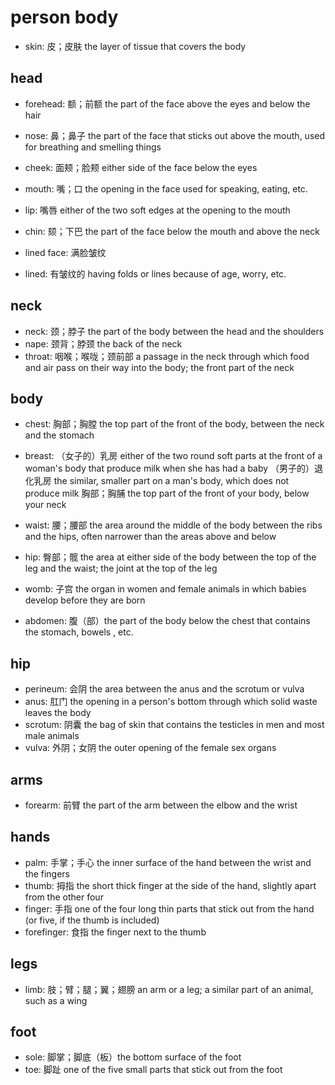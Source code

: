 # person body

- skin: 皮；皮肤 the layer of tissue that covers the body

## head

- forehead: 额；前额 the part of the face above the eyes and below the hair
- nose: 鼻；鼻子 the part of the face that sticks out above the mouth, used for breathing and smelling things
- cheek: 面颊；脸颊 either side of the face below the eyes
- mouth: 嘴；口 the opening in the face used for speaking, eating, etc.
- lip: 嘴唇 either of the two soft edges at the opening to the mouth
- chin: 颏；下巴 the part of the face below the mouth and above the neck

- lined face: 满脸皱纹
- lined: 有皱纹的 having folds or lines because of age, worry, etc.

## neck

- neck: 颈；脖子 the part of the body between the head and the shoulders
- nape: 颈背；脖颈 the back of the neck
- throat: 咽喉；喉咙；颈前部 a passage in the neck through which food and air pass on their way into the body; the front part of the neck

## body

- chest: 胸部；胸膛 the top part of the front of the body, between the neck and the stomach
- breast: （女子的）乳房 either of the two round soft parts at the front of a woman's body that produce milk when she has had a baby （男子的）退化乳房 the similar, smaller part on a man's body, which does not produce milk 胸部；胸脯 the top part of the front of your body, below your neck



- waist: 腰；腰部 the area around the middle of the body between the ribs and the hips, often narrower than the areas above and below
- hip: 臀部；髋 the area at either side of the body between the top of the leg and the waist; the joint at the top of the leg
- womb: 子宫 the organ in women and female animals in which babies develop before they are born
- abdomen: 腹（部）the part of the body below the chest that contains the stomach, bowels , etc.

## hip

- perineum: 会阴 the area between the anus and the scrotum or vulva
- anus: 肛门 the opening in a person's bottom through which solid waste leaves the body
- scrotum: 阴囊 the bag of skin that contains the testicles in men and most male animals
- vulva: 外阴；女阴 the outer opening of the female sex organs

## arms

- forearm: 前臂 the part of the arm between the elbow and the wrist

## hands

- palm: 手掌；手心 the inner surface of the hand between the wrist and the fingers
- thumb: 拇指 the short thick finger at the side of the hand, slightly apart from the other four
- finger: 手指 one of the four long thin parts that stick out from the hand (or five, if the thumb is included)
- forefinger: 食指 the finger next to the thumb


## legs

- limb: 肢；臂；腿；翼；翅膀 an arm or a leg; a similar part of an animal, such as a wing

## foot

- sole: 脚掌；脚底（板）the bottom surface of the foot
- toe: 脚趾 one of the five small parts that stick out from the foot


